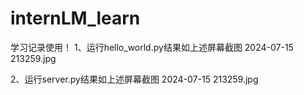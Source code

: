 # internLM_learn
学习记录使用！
1、运行hello_world.py结果如上述屏幕截图 2024-07-15 213259.jpg

2、运行server.py结果如上述屏幕截图 2024-07-15 213259.jpg
